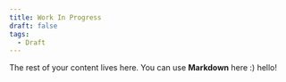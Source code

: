 ```yaml
---
title: Work In Progress
draft: false
tags:
  - Draft
---
```

 
The rest of your content lives here. You can use **Markdown** here :)
hello!
